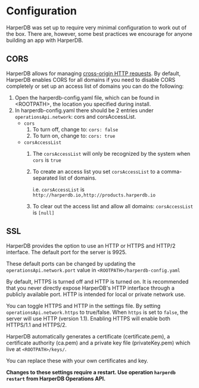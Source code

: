 # Configuration

HarperDB was set up to require very minimal configuration to work out of the box. There are, however, some best practices we encourage for anyone building an app with HarperDB.

## CORS

HarperDB allows for managing [cross-origin HTTP requests](https://developer.mozilla.org/en-US/docs/Web/HTTP/Access\_control\_CORS). By default, HarperDB enables CORS for all domains if you need to disable CORS completely or set up an access list of domains you can do the following:

1. Open the harperdb-config.yaml file, which can be found in \<ROOTPATH>, the location you specified during install.
2. In harperdb-config.yaml there should be 2 entries under `operationsApi.network`: cors and corsAccessList.
   * `cors`
     1. To turn off, change to: `cors: false`
     2. To turn on, change to: `cors: true`
   * `corsAccessList`
     1. The `corsAccessList` will only be recognized by the system when `cors` is `true`
     2.  To create an access list you set `corsAccessList` to a comma-separated list of domains.

         i.e. `corsAccessList` is `http://harperdb.io,http://products.harperdb.io`
     3. To clear out the access list and allow all domains: `corsAccessList` is `[null]`

## SSL

HarperDB provides the option to use an HTTP or HTTPS and HTTP/2 interface. The default port for the server is 9925.

These default ports can be changed by updating the `operationsApi.network.port` value in `<ROOTPATH>/harperdb-config.yaml`

By default, HTTPS is turned off and HTTP is turned on. It is recommended that you never directly expose HarperDB's HTTP interface through a publicly available port. HTTP is intended for local or private network use.

You can toggle HTTPS and HTTP in the settings file. By setting `operationsApi.network.https` to true/false. When `https` is set to `false`, the server will use HTTP (version 1.1). Enabling HTTPS will enable both HTTPS/1.1 and HTTPS/2.

HarperDB automatically generates a certificate (certificate.pem), a certificate authority (ca.pem) and a private key file (privateKey.pem) which live at `<ROOTPATH>/keys/`.

You can replace these with your own certificates and key.

**Changes to these settings require a restart. Use operation `harperdb restart` from HarperDB Operations API.**
